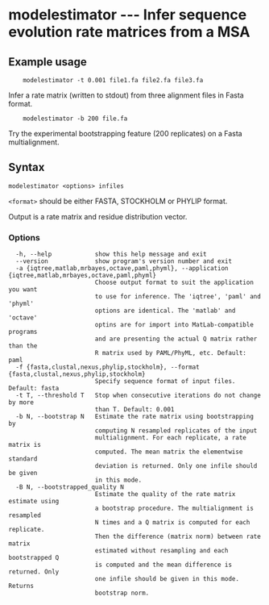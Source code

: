# modelestimator --- Infer sequence evolution rate matrices from a MSA


## Example usage

``` shell
    modelestimator -t 0.001 file1.fa file2.fa file3.fa
```
Infer a rate matrix (written to stdout) from three alignment files in Fasta format.

``` shell
    modelestimator -b 200 file.fa
```
Try the experimental bootstrapping feature (200 replicates) on a Fasta multialignment.

## Syntax

```
modelestimator <options> infiles
```


`<format>` should be either FASTA, STOCKHOLM or PHYLIP format.

Output is a rate matrix and residue distribution vector.

### Options

```
  -h, --help            show this help message and exit
  --version             show program's version number and exit
  -a {iqtree,matlab,mrbayes,octave,paml,phyml}, --application {iqtree,matlab,mrbayes,octave,paml,phyml}
                        Choose output format to suit the application you want
                        to use for inference. The 'iqtree', 'paml' and 'phyml'
                        options are identical. The 'matlab' and 'octave'
                        optins are for import into MatLab-compatible programs
                        and are presenting the actual Q matrix rather than the
                        R matrix used by PAML/PhyML, etc. Default: paml
  -f {fasta,clustal,nexus,phylip,stockholm}, --format {fasta,clustal,nexus,phylip,stockholm}
                        Specify sequence format of input files. Default: fasta
  -t T, --threshold T   Stop when consecutive iterations do not change by more
                        than T. Default: 0.001
  -b N, --bootstrap N   Estimate the rate matrix using bootstrapping by
                        computing N resampled replicates of the input
                        multialignment. For each replicate, a rate matrix is
                        computed. The mean matrix the elementwise standard
                        deviation is returned. Only one infile should be given
                        in this mode.
  -B N, --bootstrapped_quality N
                        Estimate the quality of the rate matrix estimate using
                        a bootstrap procedure. The multialignment is resampled
                        N times and a Q matrix is computed for each replicate.
                        Then the difference (matrix norm) between rate matrix
                        estimated without resampling and each bootstrapped Q
                        is computed and the mean difference is returned. Only
                        one infile should be given in this mode. Returns
                        bootstrap norm.
```
